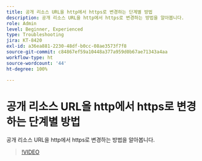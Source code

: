 ```yaml
---
title: 공개 리소스 URL을 http에서 https로 변경하는 단계별 방법
description: 공개 리소스 URL을 http에서 https로 변경하는 방법을 알아봅니다.
role: Admin
level: Beginner, Experienced
type: Troubleshooting
jira: KT-8420
exl-id: a36ea881-2230-48df-b0cc-08ae3573f7f8
source-git-commit: c84867ef59a10448a377a959d0b67ae71343a4aa
workflow-type: ht
source-wordcount: '44'
ht-degree: 100%

---
```


# 공개 리소스 URL을 http에서 https로 변경하는 단계별 방법

공개 리소스 URL을 http에서 https로 변경하는 방법을 알아봅니다.

>[!VIDEO](https://video.tv.adobe.com/v/335973?quality=12&learn=on)
